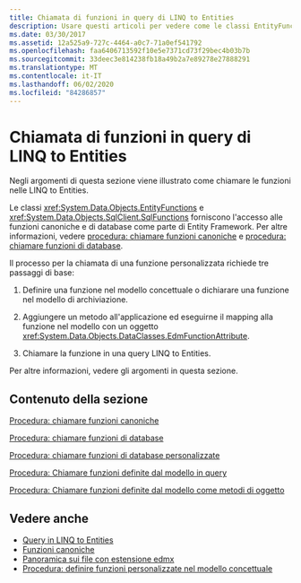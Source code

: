 ```yaml
---
title: Chiamata di funzioni in query di LINQ to Entities
description: Usare questi articoli per vedere come le classi EntityFunctions e SqlFunctions forniscono l'accesso alle funzioni canoniche e di database come parte del Entity Framework.
ms.date: 03/30/2017
ms.assetid: 12a525a9-727c-4464-a0c7-71a0ef541792
ms.openlocfilehash: faa6406713592f10e5e7371cd73f29bec4b03b7b
ms.sourcegitcommit: 33deec3e814238fb18a49b2a7e89278e27888291
ms.translationtype: MT
ms.contentlocale: it-IT
ms.lasthandoff: 06/02/2020
ms.locfileid: "84286857"
---
```

# <a name="calling-functions-in-linq-to-entities-queries"></a>Chiamata di funzioni in query di LINQ to Entities
Negli argomenti di questa sezione viene illustrato come chiamare le funzioni nelle LINQ to Entities.  
  
 Le classi <xref:System.Data.Objects.EntityFunctions> e <xref:System.Data.Objects.SqlClient.SqlFunctions> forniscono l'accesso alle funzioni canoniche e di database come parte di Entity Framework. Per altre informazioni, vedere [procedura: chiamare funzioni canoniche](how-to-call-canonical-functions.md) e [procedura: chiamare funzioni di database](how-to-call-database-functions.md).  
  
 Il processo per la chiamata di una funzione personalizzata richiede tre passaggi di base:  
  
1. Definire una funzione nel modello concettuale o dichiarare una funzione nel modello di archiviazione.  
  
2. Aggiungere un metodo all'applicazione ed eseguirne il mapping alla funzione nel modello con un oggetto <xref:System.Data.Objects.DataClasses.EdmFunctionAttribute>.  
  
3. Chiamare la funzione in una query LINQ to Entities.  
  
 Per altre informazioni, vedere gli argomenti in questa sezione.  
  
## <a name="in-this-section"></a>Contenuto della sezione  
 [Procedura: chiamare funzioni canoniche](how-to-call-canonical-functions.md)  
  
 [Procedura: chiamare funzioni di database](how-to-call-database-functions.md)  
  
 [Procedura: chiamare funzioni di database personalizzate](how-to-call-custom-database-functions.md)  
  
 [Procedura: Chiamare funzioni definite dal modello in query](how-to-call-model-defined-functions-in-queries.md)  
  
 [Procedura: Chiamare funzioni definite dal modello come metodi di oggetto](how-to-call-model-defined-functions-as-object-methods.md)  
  
## <a name="see-also"></a>Vedere anche

- [Query in LINQ to Entities](queries-in-linq-to-entities.md)
- [Funzioni canoniche](canonical-functions.md)
- [Panoramica sui file con estensione edmx](https://docs.microsoft.com/previous-versions/dotnet/netframework-4.0/cc982042(v=vs.100))
- [Procedura: definire funzioni personalizzate nel modello concettuale](https://docs.microsoft.com/previous-versions/dotnet/netframework-4.0/dd456812(v=vs.100))
